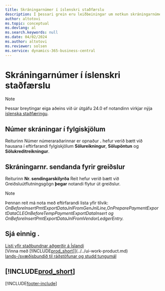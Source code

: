 ```yaml
---
title: Skráningarnúmer í íslenskri staðfærslu
description: Í þessari grein eru leiðbeiningar um notkun skráningarnúmera í íslenskri staðfærslu.
author: altotovi
ms.topic: conceptual
ms.devlang: al
ms.search.keywords: null
ms.date: 04/02/2024
ms.author: altotovi
ms.reviewer: solsen
ms.service: dynamics-365-business-central
---
```


# <a name="registration-number-in-the-icelandic-localization"></a>Skráningarnúmer í íslenskri staðfærslu

> [!NOTE]
> Þessar breytingar eiga aðeins við úr útgáfu 24.0 ef notandinn virkjar nýja [íslenska staðfæringu](iceland-global-core-app.md).  

## <a name="registration-no-in-documents"></a>Númer skráningar í fylgiskjölum

Reiturinn Númer númeraraðarinnar er opnaður **.** hefur verið bætt við hausana í eftirfarandi fylgiskjölum **Sölureikningur**, **Sölupöntun** og **Sölukreditreikningur**.  

## <a name="sender-registration-no-for-payments"></a>Skráningarnr. sendanda fyrir greiðslur

Reiturinn **Nr. sendingarskilyrða** Reit hefur verið bætt við Greiðsluútflutningsgögn **þegar** notandi flytur út greiðslur.  

> [!NOTE]
> Þennan reit má nota með eftirfarandi lista yfir tilvik: _OnBeforeInsertPmtExportDataJnlFromGenJnlLine,OnPreparePaymentExportDataCLEOnBeforeTempPaymentExportDataInsert_ _og_ _OnBeforeInsertPmtExportDataJnlFromVendorLedgerEntry._  

## <a name="see-also"></a>Sjá einnig .

[Listi yfir staðbundnar aðgerðir á Íslandi](iceland-local-functionality.md)   
[Vinna með [!INCLUDE[prod_short](../../includes/prod_short.md)]](../../ui-work-product.md)
[lands-/svæðisbundið til ráðstöfunar og studd tungumál](/dynamics365/business-central/dev-itpro/compliance/apptest-countries-and-translations)

## [!INCLUDE[prod_short](../../includes/free_trial_md.md)]

[!INCLUDE[footer-include](../../includes/footer-banner.md)]
